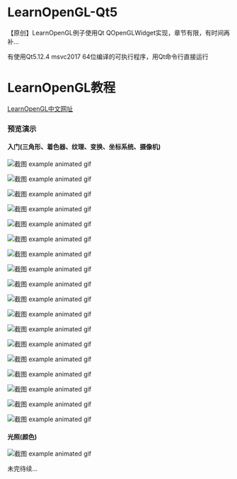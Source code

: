 # LearnOpenGL-Qt5
【原创】LearnOpenGL例子使用Qt QOpenGLWidget实现，章节有限，有时间再补...

有使用Qt5.12.4 msvc2017 64位编译的可执行程序，用Qt命令行直接运行

# LearnOpenGL教程
[LearnOpenGL中文网址](https://learnopengl-cn.github.io)


### 预览演示
#### 入门(三角形、着色器、纹理、变换、坐标系统、摄像机)

![`截图` example animated gif](./screenshot/1.png)

![`截图` example animated gif](./screenshot/2.png)

![`截图` example animated gif](./screenshot/3.png)

![`截图` example animated gif](./screenshot/4.png)

![`截图` example animated gif](./screenshot/5.png)

![`截图` example animated gif](./screenshot/6.gif)

![`截图` example animated gif](./screenshot/7.png)

![`截图` example animated gif](./screenshot/8.png)

![`截图` example animated gif](./screenshot/9.png)

![`截图` example animated gif](./screenshot/10.png)

![`截图` example animated gif](./screenshot/11.png)

![`截图` example animated gif](./screenshot/12.png)

![`截图` example animated gif](./screenshot/13.png)

![`截图` example animated gif](./screenshot/14.png)

![`截图` example animated gif](./screenshot/15.gif)

![`截图` example animated gif](./screenshot/16.gif)

![`截图` example animated gif](./screenshot/17.gif)

![`截图` example animated gif](./screenshot/18.gif)

#### 光照(颜色)

![`截图` example animated gif](./screenshot/19.gif)


未完待续...






